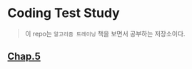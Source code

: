 # Coding Test Study

> 이 repo는 `알고리즘 트레이닝` 책을 보면서 공부하는 저장소이다.

## [Chap.5](https://github.com/leehosu/coding-test-cpp/blob/master/ch3/efficiency.md)
